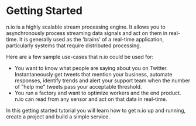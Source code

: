 # Getting Started

n.io is a highly scalable stream processing engine. It allows you to asynchronously process streaming data signals and act on them in real-time. It is generally used as the 'brains' of a real-time application, particularly systems that require distributed processing.

Here are a few sample use-cases that n.io could be used for:

* You want to know what people are saying about you on Twitter. Instantaneously get tweets that mention your business, automate responses, identify trends and alert your support team when the number of "help me" tweets pass your acceptable threshold.
* You run a factory and want to optimize workers and the end product. n.io can read from any sensor and act on that data in real-time.

In this getting started tutorial you will learn how to get n.io up and running, create a project and build a simple service.

